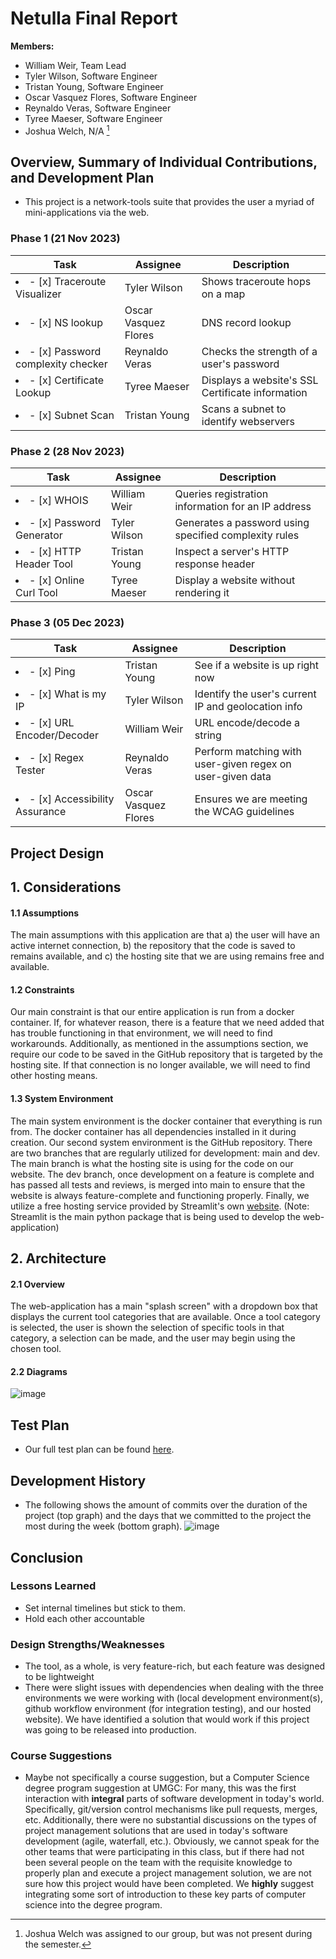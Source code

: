 # Netulla Final Report

**Members:**

-   William Weir, Team Lead
-   Tyler Wilson, Software Engineer
-   Tristan Young, Software Engineer
-   Oscar Vasquez Flores, Software Engineer
-   Reynaldo Veras, Software Engineer
-   Tyree Maeser, Software Engineer
-   Joshua Welch, N/A [^1]

[^1]: Joshua Welch was assigned to our group, but was not present during the semester.

## Overview, Summary of Individual Contributions, and Development Plan
-   This project is a network-tools suite that provides the user a myriad of mini-applications via the web.

### Phase 1 (21 Nov 2023)

| Task                                       | Assignee             | Description                                      |
| ------------------------------------------ | -------------------- | ------------------------------------------------ |
| <li>- [x] Traceroute Visualizer</li>       | Tyler Wilson         | Shows traceroute hops on a map                   |
| <li>- [x] NS lookup</li>                   | Oscar Vasquez Flores | DNS record lookup                                |
| <li>- [x] Password complexity checker</li> | Reynaldo Veras       | Checks the strength of a user's password         |
| <li>- [x] Certificate Lookup</li>          | Tyree Maeser         | Displays a website's SSL Certificate information |
| <li>- [x] Subnet Scan</li>                 | Tristan Young        | Scans a subnet to identify webservers            |

### Phase 2 (28 Nov 2023)

| Task                              | Assignee      | Description                                           |
| --------------------------------- | ------------- | ----------------------------------------------------- |
| <li>- [x] WHOIS</li>              | William Weir  | Queries registration information for an IP address    |
| <li>- [x] Password Generator</li> | Tyler Wilson  | Generates a password using specified complexity rules |
| <li>- [x] HTTP Header Tool</li>   | Tristan Young | Inspect a server's HTTP response header               |
| <li>- [x] Online Curl Tool</li>   | Tyree Maeser  | Display a website without rendering it                |

### Phase 3 (05 Dec 2023)

| Task                                   | Assignee             | Description                                               |
| -------------------------------------- | -------------------- | --------------------------------------------------------- |
| <li>- [x] Ping</li>                    | Tristan Young        | See if a website is up right now                          |
| <li>- [x] What is my IP</li>           | Tyler Wilson         | Identify the user's current IP and geolocation info       |
| <li>- [x] URL Encoder/Decoder</li>     | William Weir         | URL encode/decode a string                                |
| <li>- [x] Regex Tester</li>            | Reynaldo Veras       | Perform matching with user-given regex on user-given data |
| <li>- [x] Accessibility Assurance</li> | Oscar Vasquez Flores | Ensures we are meeting the WCAG guidelines                |

## Project Design
## 1. Considerations

#### 1.1 Assumptions

The main assumptions with this application are that a) the user will have an active internet connection, b) the repository that the code is saved to remains available, and c) the hosting site that we are using remains free and available.

#### 1.2 Constraints

Our main constraint is that our entire application is run from a docker container. If, for whatever reason, there is a feature that we need added that has trouble functioning in that environment, we will need to find workarounds. Additionally, as mentioned in the assumptions section, we require our code to be saved in the GitHub repository that is targeted by the hosting site. If that connection is no longer available, we will need to find other hosting means.

#### 1.3 System Environment

The main system environment is the docker container that everything is run from. The docker container has all dependencies installed in it during creation. Our second system environment is the GitHub repository. There are two branches that are regularly utilized for development: main and dev. The main branch is what the hosting site is using for the code on our website. The dev branch, once development on a feature is complete and has passed all tests and reviews, is merged into main to ensure that the website is always feature-complete and functioning properly. Finally, we utilize a free hosting service provided by Streamlit's own [website](https://docs.streamlit.io/streamlit-community-cloud/deploy-your-app). (Note: Streamlit is the main python package that is being used to develop the web-application)

## 2. Architecture

#### 2.1 Overview

The web-application has a main "splash screen" with a dropdown box that displays the current tool categories that are available. Once a tool category is selected, the user is shown the selection of specific tools in that category, a selection can be made, and the user may begin using the chosen tool.

#### 2.2 Diagrams

![image](https://github.com/TheSirLancelot/Netulla/assets/22830818/552adb78-105c-4dc3-9e93-a41bc62ae90c)

## Test Plan
- Our full test plan can be found [here](https://github.com/TheSirLancelot/Netulla/blob/dev/TestPlan.md).

## Development History
- The following shows the amount of commits over the duration of the project (top graph) and the days that we committed to the project the most during the week (bottom graph). 
![image](https://github.com/TheSirLancelot/Netulla/assets/22830818/5528fb06-5a76-4912-ae9d-a0b04094a629)

## Conclusion
### Lessons Learned
- Set internal timelines but stick to them.
- Hold each other accountable

### Design Strengths/Weaknesses
- The tool, as a whole, is very feature-rich, but each feature was designed to be lightweight
- There were slight issues with dependencies when dealing with the three environments we were working with (local development environment(s), github workflow environment (for integration testing), and our hosted website). We have identified a solution that would work if this project was going to be released into production.

### Course Suggestions
- Maybe not specifically a course suggestion, but a Computer Science degree program suggestion at UMGC: For many, this was the first interaction with **integral** parts of software development in today's world. Specifically, git/version control mechanisms like pull requests, merges, etc. Additionally, there were no substantial discussions on the types of project management solutions that are used in today's software development (agile, waterfall, etc.). Obviously, we cannot speak for the other teams that were participating in this class, but if there had not been several people on the team with the requisite knowledge to properly plan and execute a project management solution, we are not sure how this project would have been completed. We **highly** suggest integrating some sort of introduction to these key parts of computer science into the degree program.
